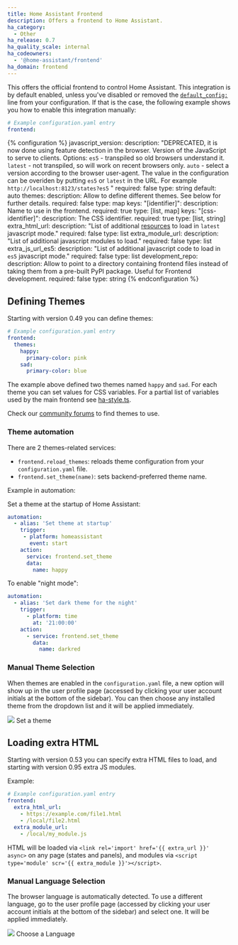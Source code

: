 ```yaml
---
title: Home Assistant Frontend
description: Offers a frontend to Home Assistant.
ha_category:
  - Other
ha_release: 0.7
ha_quality_scale: internal
ha_codeowners:
  - '@home-assistant/frontend'
ha_domain: frontend
---
```


This offers the official frontend to control Home Assistant. This integration is by default enabled, unless you've disabled or removed the [`default_config:`](https://www.home-assistant.io/integrations/default_config/) line from your configuration. If that is the case, the following example shows you how to enable this integration manually:

```yaml
# Example configuration.yaml entry
frontend:
```

{% configuration %}
  javascript_version:
    description: "DEPRECATED, it is now done using feature detection in the browser. Version of the JavaScript to serve to clients. Options: `es5` - transpiled so old browsers understand it.  `latest` - not transpiled, so will work on recent browsers only. `auto` - select a version according to the browser user-agent. The value in the configuration can be overiden by putting `es5` or `latest` in the URL. For example `http://localhost:8123/states?es5` "
    required: false
    type: string
    default: auto
  themes:
    description: Allow to define different themes. See below for further details.
    required: false
    type: map
    keys:
      "[identifier]":
        description: Name to use in the frontend.
        required: true
        type: [list, map]
        keys:
          "[css-identifier]":
            description: The CSS identifier.
            required: true
            type: [list, string]
  extra_html_url:
    description: "List of additional [resources](/developers/frontend_creating_custom_ui/) to load in `latest` javascript mode."
    required: false
    type: list
  extra_module_url:
    description: "List of additional javascript modules to load."
    required: false
    type: list
  extra_js_url_es5:
    description: "List of additional javascript code to load in `es5` javascript mode."
    required: false
    type: list
  development_repo:
    description: Allow to point to a directory containing frontend files instead of taking them from a pre-built PyPI package. Useful for Frontend development.
    required: false
    type: string
{% endconfiguration %}


## Defining Themes

Starting with version 0.49 you can define themes:

```yaml
# Example configuration.yaml entry
frontend:
  themes:
    happy:
      primary-color: pink
    sad:
      primary-color: blue
```

The example above defined two themes named `happy` and `sad`. For each theme you can set values for CSS variables. For a partial list of variables used by the main frontend see [ha-style.ts](https://github.com/home-assistant/home-assistant-polymer/blob/master/src/resources/ha-style.ts).

Check our [community forums](https://community.home-assistant.io/c/projects/themes) to find themes to use.

### Theme automation

There are 2 themes-related services:

 - `frontend.reload_themes`: reloads theme configuration from your `configuration.yaml` file.
 - `frontend.set_theme(name)`: sets backend-preferred theme name.

Example in automation:

Set a theme at the startup of Home Assistant:

```yaml
automation:
  - alias: 'Set theme at startup'
    trigger:
     - platform: homeassistant
       event: start
    action:
      service: frontend.set_theme
      data:
        name: happy
```

To enable "night mode":

```yaml
automation:
  - alias: 'Set dark theme for the night'
    trigger:
      - platform: time
        at: '21:00:00'
    action:
      - service: frontend.set_theme
        data:
          name: darkred
```

### Manual Theme Selection

When themes are enabled in the `configuration.yaml` file, a new option will show up in the user profile page (accessed by clicking your user account initials at the bottom of the sidebar). You can then choose any installed theme from the dropdown list and it will be applied immediately.

<p class='img'>
  <img src='/images/frontend/user-theme.png' />
  Set a theme
</p>

## Loading extra HTML

Starting with version 0.53 you can specify extra HTML files to load, and starting with version 0.95 extra JS modules.

Example:

```yaml
# Example configuration.yaml entry
frontend:
  extra_html_url:
    - https://example.com/file1.html
    - /local/file2.html
  extra_module_url:
    - /local/my_module.js
```

HTML will be loaded via `<link rel='import' href='{{ extra_url }}' async>` on any page (states and panels), and modules via `<script type='module' scr='{{ extra_module }}'></script>`.

### Manual Language Selection

The browser language is automatically detected. To use a different language, go to the user profile page (accessed by clicking your user account initials at the bottom of the sidebar) and select one. It will be applied immediately.

<p class='img'>
  <img src='/images/frontend/user-language.png' />
  Choose a Language
</p>
